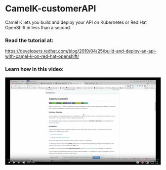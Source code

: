 # CamelK-customerAPI

Camel K lets you build and deploy your API on Kubernetes or Red Hat OpenShift in less than a second. 

### Read the tutorial at: 

https://developers.redhat.com/blog/2019/04/25/build-and-deploy-an-api-with-camel-k-on-red-hat-openshift/

### Learn how in this video:

[![Everything Is AWESOME](images/CamelK_YoutubeVideo.png)](http://www.youtube.com/watch?v=WE8K6872w1U "How to build and deploy an API with Camel K on OpenShift")
